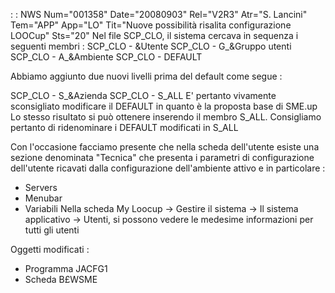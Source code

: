  :  : NWS Num="001358" Date="20080903" Rel="V2R3" Atr="S. Lancini" Tem="APP" App="LO" Tit="Nuove possibilità risalita configurazione LOOCup" Sts="20"
Nel file SCP_CLO, il sistema cercava in sequenza i seguenti membri : 
SCP_CLO - &Utente
SCP_CLO - G_&Gruppo utenti
SCP_CLO - A_&Ambiente
SCP_CLO - DEFAULT

Abbiamo aggiunto due nuovi livelli prima del default come segue : 

SCP_CLO - S_&Azienda
SCP_CLO - S_ALL
E' pertanto vivamente sconsigliato modificare il DEFAULT in quanto è la proposta base di SME.up Lo stesso risultato si può ottenere inserendo il membro S_ALL. Consigliamo pertanto di ridenominare
i DEFAULT modificati in S_ALL

Con l'occasione facciamo presente che nella scheda dell'utente esiste una sezione denominata "Tecnica" che presenta i parametri di configurazione dell'utente ricavati dalla configurazione dell'ambiente attivo e in particolare : 
- Servers
- Menubar
- Variabili
Nella scheda My Loocup -> Gestire il sistema -> Il sistema applicativo -> Utenti, si possono vedere
le medesime informazioni per tutti gli utenti

Oggetti modificati : 
- Programma JACFG1
- Scheda    B£WSME
